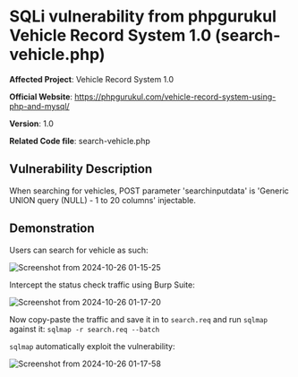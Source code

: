 # SQLi vulnerability from phpgurukul Vehicle Record System 1.0 (search-vehicle.php)


**Affected Project**: Vehicle Record System 1.0

**Official Website**: https://phpgurukul.com/vehicle-record-system-using-php-and-mysql/

**Version**: 1.0

**Related Code file**: search-vehicle.php

## Vulnerability Description

When searching for vehicles, POST parameter 'searchinputdata' is 'Generic UNION query (NULL) - 1 to 20 columns' injectable.


## Demonstration

Users can search for vehicle as such:

![Screenshot from 2024-10-26 01-15-25](https://github.com/user-attachments/assets/68dad7bb-ad8f-4fd5-a826-4736f2556544)

Intercept the status check traffic using Burp Suite:

![Screenshot from 2024-10-26 01-17-20](https://github.com/user-attachments/assets/81e04cd7-77c0-438d-867e-ef999d22ff3c)

Now copy-paste the traffic and save it in to `search.req` and run `sqlmap` against it: `sqlmap -r search.req --batch`

`sqlmap` automatically exploit the vulnerability:

![Screenshot from 2024-10-26 01-17-58](https://github.com/user-attachments/assets/4fb25b9f-6a7c-4d66-a191-a07bd83fb31b)
